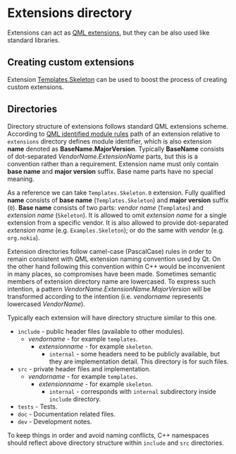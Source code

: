 # Extensions directory

Extensions can act as [QML extensions](http://doc.qt.io/qt-5/qtqml-index.html),
but they can be also used like standard libraries.


## Creating custom extensions

Extension [Templates.Skeleton](Templates/Skeleton.0/) can be used to boost the
process of creating custom extensions.


## Directories

Directory structure of extensions follows standard QML extensions scheme.
According to [QML identified module rules][1] path of an extension relative
to `extensions` directory defines module identifier, which is also extension
__name__ denoted as __BaseName.MajorVersion__. Typically __BaseName__ consists
of dot-separated _VendorName.ExtensionName_ parts, but this is a convention
rather than a requirement. Extension name must only contain __base name__ and
__major version__ suffix. Base name parts have no special meaning.

As a reference we can take `Templates.Skeleton.0` extension. Fully qualified
__name__ consists of __base name__ (`Templates.Skeleton`) and __major version__
suffix (`0`). __Base name__ consists of two parts: _vendor name_ (`Templates`)
and _extension name_ (`Skeleton`). It is allowed to omit _extension name_ for a
single extension from a specific vendor. It is also allowed to provide
dot-separated _extension name_ (e.g. `Examples.Skeleton`); or do the same with
_vendor_ (e.g. `org.nokia`).

Extension directories follow camel-case (PascalCase) rules in order to remain
consistent with QML extension naming convention used by Qt. On the other hand
following this convention within C++ would be inconvenient in many places, so
compromises have been made. Sometimes semantic members of extension directory
name are lowercased. To express such intention, a pattern
_VendorName.ExtensionName.MajorVersion_ will be transformed according to the
intention (i.e. _vendorname_ represents lowercased _VendorName_).

Typically each extension will have directory structure similar to this one.

- `include` - public header files (available to other modules).
    - _vendorname_ - for example `templates`.
        - _extensionname_ - for example `skeleton`.
            - `internal` - some headers need to be publicly available, but they
              are implementation detail. This directory is for such files.
- `src` - private header files and implementation.
    - _vendorname_ - for example `templates`.
        - _extensionname_ - for example `skeleton`.
            - `internal` - corresponds with `internal` subdirectory inside
              `include` directory.
- `tests` - Tests.
- `doc` - Documentation related files.
- `dev` - Development notes.

To keep things in order and avoid naming conflicts, C++ namespaces should
reflect above directory structure within `include` and `src` directories.

[1]: https://doc.qt.io/qt-5/qtqml-modules-identifiedmodules.html#semantics-of-identified-modules
